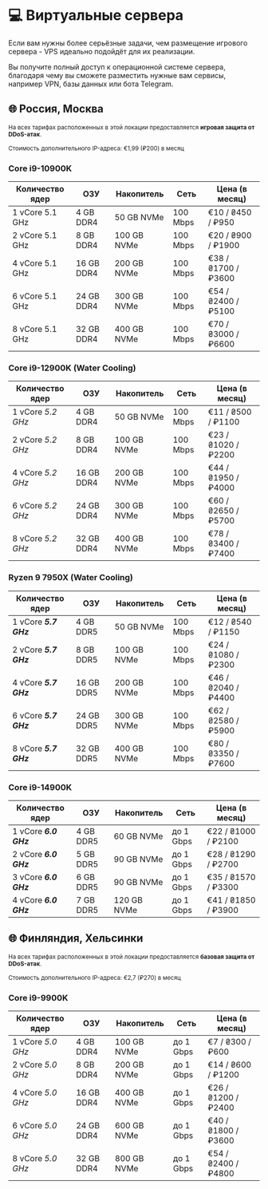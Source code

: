 <script setup>
import IntelLogo from '/components/IntelLogo.vue';
import AMDLogo from '/components/AMDLogo.vue';
</script>

# 💻 Виртуальные сервера

Если вам нужны более серьёзные задачи, чем размещение игрового сервера - VPS идеально подойдёт для их реализации.

Вы получите полный доступ к операционной системе сервера, благодаря чему вы сможете разместить нужные вам сервисы, например VPN, базы данных или бота Telegram.

## 🌐 Россия, Москва

<small>На всех тарифах расположенных в этой локации предоставляется **игровая защита от DDoS-атак**.</small>

<small>Стоимость дополнительного IP-адреса: €1,99 (₽200) в месяц</small>

### <IntelLogo>Core i9-10900K</IntelLogo>

| Количество ядер | ОЗУ        | Накопитель  | Сеть     | Цена (в месяц)      |
| --------------- | ---------- | ----------- | -------- | ------------------- |
| 1 vCore 5.1 GHz | 4 GB DDR4  | 50 GB NVMe  | 100 Mbps | €10 / ₴450 / ₽950   |
| 2 vCore 5.1 GHz | 8 GB DDR4  | 100 GB NVMe | 100 Mbps | €20 / ₴900 / ₽1900  |
| 4 vCore 5.1 GHz | 16 GB DDR4 | 200 GB NVMe | 100 Mbps | €38 / ₴1700 / ₽3600 |
| 6 vCore 5.1 GHz | 24 GB DDR4 | 300 GB NVMe | 100 Mbps | €54 / ₴2400 / ₽5100 |
| 8 vCore 5.1 GHz | 32 GB DDR4 | 400 GB NVMe | 100 Mbps | €70 / ₴3000 / ₽6600 |

### <IntelLogo>Core i9-12900K (Water Cooling)</IntelLogo>

| Количество ядер   | ОЗУ        | Накопитель  | Сеть     | Цена (в месяц)      |
| ----------------- | ---------- | ----------- | -------- | ------------------- |
| 1 vCore _5.2 GHz_ | 4 GB DDR4  | 50 GB NVMe  | 100 Mbps | €11 / ₴500 / ₽1100  |
| 2 vCore _5.2 GHz_ | 8 GB DDR4  | 100 GB NVMe | 100 Mbps | €23 / ₴1020 / ₽2200 |
| 4 vCore _5.2 GHz_ | 16 GB DDR4 | 200 GB NVMe | 100 Mbps | €44 / ₴1950 / ₽4000 |
| 6 vCore _5.2 GHz_ | 24 GB DDR4 | 300 GB NVMe | 100 Mbps | €60 / ₴2650 / ₽5700 |
| 8 vCore _5.2 GHz_ | 32 GB DDR4 | 400 GB NVMe | 100 Mbps | €78 / ₴3400 / ₽7400 |

### <AMDLogo>Ryzen 9 7950X (Water Cooling)</AMDLogo>

| Количество ядер       | ОЗУ        | Накопитель  | Сеть     | Цена (в месяц)      |
| --------------------- | ---------- | ----------- | -------- | ------------------- |
| 1 vCore **_5.7 GHz_** | 4 GB DDR5  | 50 GB NVMe  | 100 Mbps | €12 / ₴540 / ₽1150  |
| 2 vCore **_5.7 GHz_** | 8 GB DDR5  | 100 GB NVMe | 100 Mbps | €24 / ₴1080 / ₽2300 |
| 4 vCore **_5.7 GHz_** | 16 GB DDR5 | 200 GB NVMe | 100 Mbps | €46 / ₴2040 / ₽4400 |
| 6 vCore **_5.7 GHz_** | 24 GB DDR5 | 300 GB NVMe | 100 Mbps | €62 / ₴2580 / ₽5900 |
| 8 vCore **_5.7 GHz_** | 32 GB DDR5 | 400 GB NVMe | 100 Mbps | €80 / ₴3350 / ₽7600 |

### <IntelLogo>Core i9-14900K</IntelLogo>

| Количество ядер       | ОЗУ       | Накопитель  | Сеть      | Цена (в месяц)      |
| --------------------- | --------- | ----------- | --------- | ------------------- |
| 1 vCore **_6.0 GHz_** | 4 GB DDR5 | 60 GB NVMe  | до 1 Gbps | €22 / ₴1000 / ₽2100 |
| 2 vCore **_6.0 GHz_** | 5 GB DDR5 | 90 GB NVMe  | до 1 Gbps | €28 / ₴1290 / ₽2700 |
| 3 vCore **_6.0 GHz_** | 6 GB DDR5 | 90 GB NVMe  | до 1 Gbps | €35 / ₴1570 / ₽3300 |
| 4 vCore **_6.0 GHz_** | 7 GB DDR5 | 120 GB NVMe | до 1 Gbps | €41 / ₴1850 / ₽3900 |

## 🌐 Финляндия, Хельсинки

<small>На всех тарифах расположенных в этой локации предоставляется **базовая защита от DDoS-атак**.</small>

<small>Стоимость дополнительного IP-адреса: €2,7 (₽270) в месяц</small>

### <IntelLogo>Core i9-9900K</IntelLogo>

| Количество ядер   | ОЗУ        | Накопитель  | Сеть      | Цена (в месяц)      |
| ----------------- | ---------- | ----------- | --------- | ------------------- |
| 1 vCore _5.0 GHz_ | 4 GB DDR4  | 100 GB NVMe | до 1 Gbps | €7 / ₴300 / ₽600    |
| 2 vCore _5.0 GHz_ | 8 GB DDR4  | 200 GB NVMe | до 1 Gbps | €14 / ₴600 / ₽1200  |
| 4 vCore _5.0 GHz_ | 16 GB DDR4 | 400 GB NVMe | до 1 Gbps | €26 / ₴1200 / ₽2400 |
| 6 vCore _5.0 GHz_ | 24 GB DDR4 | 600 GB NVMe | до 1 Gbps | €40 / ₴1800 / ₽3600 |
| 8 vCore _5.0 GHz_ | 32 GB DDR4 | 800 GB NVMe | до 1 Gbps | €54 / ₴2400 / ₽4800 |
